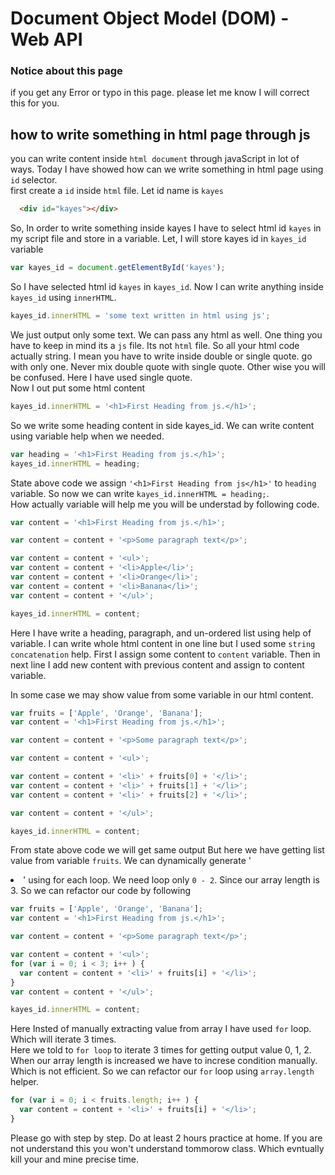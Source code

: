 # Document Object Model (DOM) - Web API

###  Notice about this page   
if you get any Error or typo in this page. please let me know I will correct this for you.    

## how to write something in html page through js
you can write content inside `html document` through javaScript in lot of ways. Today I have showed how can we write something in html page using `id` selector.     
first create a `id`  inside `html` file. Let id name is `kayes`

~~~html
  <div id="kayes"></div>
~~~

 So, In order to write something inside kayes I have to select html id `kayes` in my script file and store in a variable. Let, I will store kayes id in `kayes_id` variable

~~~js
var kayes_id = document.getElementById('kayes');
~~~    

So I have selected html id `kayes` in `kayes_id`. Now I can write anything inside `kayes_id` using `innerHTML`.  

~~~js
kayes_id.innerHTML = 'some text written in html using js';
~~~
We just output only some text. We can pass any html as well. One thing you have to keep in mind its a  `js` file. Its not `html` file. So all your html code actually string. I mean you have to write inside double or single quote. go with only one. Never mix double quote with single quote. Other wise you will be confused. Here I have used single quote.   
Now I out put some html content   
~~~js
kayes_id.innerHTML = '<h1>First Heading from js.</h1>';
~~~

So we write some heading content in side kayes_id. We can write content using variable help when we needed. 
~~~js
var heading = '<h1>First Heading from js.</h1>';
kayes_id.innerHTML = heading;
~~~

State above code we assign `'<h1>First Heading from js</h1>'` to `heading` variable. So now we can write `kayes_id.innerHTML = heading;`.     
How actually variable will help me you will be understad by following code.

~~~js
var content = '<h1>First Heading from js.</h1>';

var content = content + '<p>Some paragraph text</p>';

var content = content + '<ul>';
var content = content + '<li>Apple</li>';
var content = content + '<li>Orange</li>';
var content = content + '<li>Banana</li>';
var content = content + '</ul>';

kayes_id.innerHTML = content;
~~~  
Here I have write a heading, paragraph, and un-ordered list using help of variable. I can write whole html content in one line but I used some `string concatenation` help. First I assign some content to `content` variable. Then in next line I add new content with previous content and assign to content variable.

In some case we may show value from some variable in our html content. 

~~~js
var fruits = ['Apple', 'Orange', 'Banana'];
var content = '<h1>First Heading from js.</h1>';

var content = content + '<p>Some paragraph text</p>';

var content = content + '<ul>';

var content = content + '<li>' + fruits[0] + '</li>';
var content = content + '<li>' + fruits[1] + '</li>';
var content = content + '<li>' + fruits[2] + '</li>';

var content = content + '</ul>';

kayes_id.innerHTML = content;
~~~  
From state above code we will get same output But here we have getting list value from variable `fruits`.
We can dynamically generate '<li>' using for each loop. We need loop only `0 - 2`. Since our array length is 3. So we can refactor our code by following  

~~~js
var fruits = ['Apple', 'Orange', 'Banana'];
var content = '<h1>First Heading from js.</h1>';

var content = content + '<p>Some paragraph text</p>';

var content = content + '<ul>';
for (var i = 0; i < 3; i++ ) {
  var content = content + '<li>' + fruits[i] + '</li>';
}
var content = content + '</ul>';

kayes_id.innerHTML = content;
~~~  

Here Insted of manually extracting value from array I have used `for` loop. Which will iterate 3 times.    
Here we told to `for loop` to iterate 3 times for getting output value 0, 1, 2. When our array length is increased we have to increse condition manually. Which is not efficient. So we can refactor our `for` loop using `array.length` helper.

~~~js
for (var i = 0; i < fruits.length; i++ ) {
  var content = content + '<li>' + fruits[i] + '</li>';
}
~~~

Please go with step by step. Do at least 2 hours practice at home. If you are not understand this you won't understand tommorow class. Which evntually kill your and mine precise time. 









